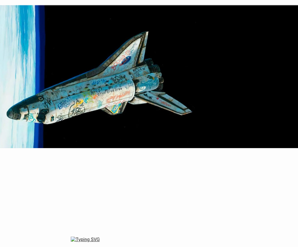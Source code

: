 <a href="https://git.io/typing-svg">
<img src="githubphoto.jpeg" style="rotate: 90deg;"> <img src="https://readme-typing-svg.herokuapp.com?font=Creepster&pause=1000&center=true&vCenter=true&random=false&width=435&lines=Dhruv+this+side+%F0%9F%91%8B;A+tech+enthusiast+and+a+beginner+dev" alt="Typing SVG" /></a>

